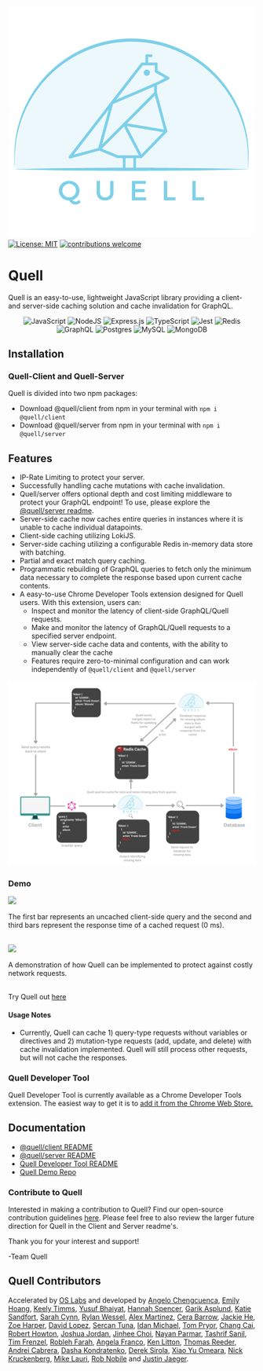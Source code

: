 <p align="center"><img src="./assets/Quell-B2.png" width='500' style="margin-top: 10px; margin-bottom: -10px;"></p>

[![License: MIT](https://img.shields.io/badge/License-MIT-yellow.svg)](https://github.com/open-source-labs/Quell/blob/master/LICENSE)
[![contributions welcome](https://img.shields.io/badge/contributions-welcome-brightgreen.svg?style=flat)](https://github.com/open-source-labs/Quell/issues)

# Quell

Quell is an easy-to-use, lightweight JavaScript library providing a client- and server-side caching solution and cache invalidation for GraphQL.

<div align="center">

![JavaScript](https://img.shields.io/badge/javascript-%23323330.svg?style=for-the-badge&logo=javascript&logoColor=%23F7DF1E)
![NodeJS](https://img.shields.io/badge/node.js-6DA55F?style=for-the-badge&logo=node.js&logoColor=white)
![Express.js](https://img.shields.io/badge/express.js-%23404d59.svg?style=for-the-badge&logo=express&logoColor=%2361DAFB)
![TypeScript](https://img.shields.io/badge/TypeScript-007ACC?style=for-the-badge&logo=typescript&logoColor=white)
![Jest](https://img.shields.io/badge/-jest-%23C21325?style=for-the-badge&logo=jest&logoColor=white)
![Redis](https://img.shields.io/badge/redis-%23DD0031.svg?&style=for-the-badge&logo=redis&logoColor=white)
![GraphQL](https://img.shields.io/badge/-GraphQL-E10098?style=for-the-badge&logo=graphql&logoColor=white)
![Postgres](https://img.shields.io/badge/postgres-%23316192.svg?style=for-the-badge&logo=postgresql&logoColor=white)
![MySQL](https://img.shields.io/badge/mysql-%2300f.svg?style=for-the-badge&logo=mysql&logoColor=white)
![MongoDB](https://img.shields.io/badge/MongoDB-%234ea94b.svg?style=for-the-badge&logo=mongodb&logoColor=white)

</div>

## Installation

### Quell-Client and Quell-Server

Quell is divided into two npm packages:

- Download @quell/client from npm in your terminal with `npm i @quell/client`
- Download @quell/server from npm in your terminal with `npm i @quell/server`

## Features

- IP-Rate Limiting to protect your server.
- Successfully handling cache mutations with cache invalidation.
- Quell/server offers optional depth and cost limiting middleware to protect your GraphQL endpoint! To use, please explore the [@quell/server readme](./quell-server/README.md).
- Server-side cache now caches entire queries in instances where it is unable to cache individual datapoints.
- Client-side caching utilizing LokiJS.
- Server-side caching utilizing a configurable Redis in-memory data store with batching.
- Partial and exact match query caching.
- Programmatic rebuilding of GraphQL queries to fetch only the minimum data necessary to complete the response based upon current cache contents.
- A easy-to-use Chrome Developer Tools extension designed for Quell users. With this extension, users can:
  - Inspect and monitor the latency of client-side GraphQL/Quell requests.
  - Make and monitor the latency of GraphQL/Quell requests to a specified server endpoint.
  - View server-side cache data and contents, with the ability to manually clear the cache
  - Features require zero-to-minimal configuration and can work independently of `@quell/client` and `@quell/server`

<p><img src="./assets/updatedQuell-diagram.png"></p>

### Demo

<p><img src="https://user-images.githubusercontent.com/107441308/228376189-6a0214f2-ee44-464b-a85b-a3104de18e57.gif"></p>
The first bar represents an uncached client-side query and the second and third bars represent the response time of a cached request (0 ms).

</br>
</br>

<p><img src="https://user-images.githubusercontent.com/107441308/228376175-d095b697-4f15-4ec6-9bfa-7029ccd469ac.gif"></p>
A demonstration of how Quell can be implemented to protect against costly network requests.

</br>
</br>

Try Quell out [here](https://quell.dev/)

#### Usage Notes

- Currently, Quell can cache 1) query-type requests without variables or directives and 2) mutation-type requests (add, update, and delete) with cache invalidation implemented. Quell will still process other requests, but will not cache the responses.

### Quell Developer Tool

Quell Developer Tool is currently available as a Chrome Developer Tools extension. The easiest way to get it is to [add it from the Chrome Web Store.](https://chrome.google.com/webstore/detail/quell-developer-tool/jnegkegcgpgfomoolnjjkmkippoellod)

## Documentation

- [@quell/client README](./quell-client/README.md)
- [@quell/server README](./quell-server/README.md)
- [Quell Developer Tool README](./quell-extension/README.md)
- [Quell Demo Repo](https://github.com/oslabs-beta/QuellDemo-ts-7.0)

### Contribute to Quell

Interested in making a contribution to Quell? Find our open-source contribution guidelines [here](./CONTRIBUTING.md). Please feel free to also review the larger future direction for Quell in the Client and Server readme's.

Thank you for your interest and support!

-Team Quell

## Quell Contributors

Accelerated by [OS Labs](https://github.com/open-source-labs) and developed by [Angelo Chengcuenca](https://github.com/amchengcuenca), [Emily Hoang](https://github.com/emilythoang), [Keely Timms](https://github.com/keelyt), [Yusuf Bhaiyat](https://github.com/yusuf-bha), [Hannah Spencer](https://github.com/Hannahspen), [Garik Asplund](https://github.com/garikAsplund), [Katie Sandfort](https://github.com/katiesandfort), [Sarah Cynn](https://github.com/cynnsarah), [Rylan Wessel](https://github.com/XpIose), [Alex Martinez](https://github.com/alexmartinez123), [Cera Barrow](https://github.com/cerab), [Jackie He](https://github.com/Jckhe), [Zoe Harper](https://github.com/ContraireZoe), [David Lopez](https://github.com/DavidMPLopez), [Sercan Tuna](https://github.com/srcntuna), [Idan Michael](https://github.com/IdanMichael), [Tom Pryor](https://github.com/Turmbeoz), [Chang Cai](https://github.com/ccai89), [Robert Howton](https://github.com/roberthowton), [Joshua Jordan](https://github.com/jjordan-90), [Jinhee Choi](https://github.com/jcroadmovie), [Nayan Parmar](https://github.com/nparmar1), [Tashrif Sanil](https://github.com/tashrifsanil), [Tim Frenzel](https://github.com/TimFrenzel), [Robleh Farah](https://github.com/farahrobleh), [Angela Franco](https://github.com/ajfranco18), [Ken Litton](https://github.com/kenlitton), [Thomas Reeder](https://github.com/nomtomnom), [Andrei Cabrera](https://github.com/Andreicabrerao), [Dasha Kondratenko](https://github.com/dasha-k), [Derek Sirola](https://github.com/dsirola1), [Xiao Yu Omeara](https://github.com/xyomeara), [Nick Kruckenberg](https://github.com/kruckenberg), [Mike Lauri](https://github.com/MichaelLauri), [Rob Nobile](https://github.com/RobNobile) and [Justin Jaeger](https://github.com/justinjaeger).
